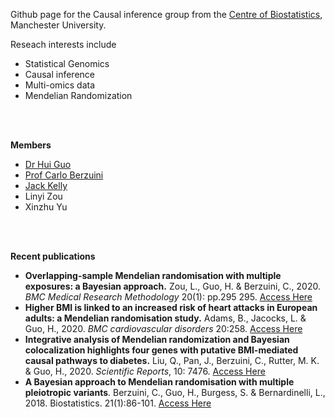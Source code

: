 Github page for the Causal inference group from the [Centre of Biostatistics](http://research.bmh.manchester.ac.uk/biostatistics/), Manchester University.

Reseach interests include
* Statistical Genomics
* Causal inference
* Multi-omics data
* Mendelian Randomization

<br/><br/>

**Members**
* [Dr Hui Guo](https://www.research.manchester.ac.uk/portal/hui.guo.html)
* [Prof Carlo Berzuini](https://www.research.manchester.ac.uk/portal/carlo.berzuini.html)
* [Jack Kelly](https://www.research.manchester.ac.uk/portal/jack.kelly.html)
* Linyi Zou
* Xinzhu Yu


<br/><br/>



**Recent publications**
* **Overlapping-sample Mendelian randomisation with multiple exposures: a Bayesian approach.** Zou, L., Guo, H. & Berzuini, C., 2020. _BMC Medical Research Methodology_ 20(1): pp.295 295. [Access Here](https://bmcmedresmethodol.biomedcentral.com/articles/10.1186/s12874-020-01170-0)
* **Higher BMI is linked to an increased risk of heart attacks in European adults: a Mendelian randomisation study.** Adams, B., Jacocks, L. & Guo, H., 2020. _BMC cardiovascular disorders_ 20:258. [Access Here](https://bmccardiovascdisord.biomedcentral.com/articles/10.1186/s12872-020-01542-w)
* **Integrative analysis of Mendelian randomization and Bayesian colocalization highlights four genes with putative BMI-mediated causal pathways to diabetes.** Liu, Q., Pan, J., Berzuini, C., Rutter, M. K. & Guo, H., 2020. _Scientific Reports_, 10: 7476. [Access Here](https://www.nature.com/articles/s41598-020-64493-4)
* **A Bayesian approach to Mendelian randomisation with multiple pleiotropic variants**. Berzuini, C., Guo, H., Burgess, S. & Bernardinelli, L., 2018. Biostatistics. 21(1):86-101. [Access Here](https://academic.oup.com/biostatistics/article/21/1/86/5063519)




<!--

**Here are some ideas to get you started:**

🙋‍♀️ A short introduction - what is your organization all about?
🌈 Contribution guidelines - how can the community get involved?
👩‍💻 Useful resources - where can the community find your docs? Is there anything else the community should know?
🍿 Fun facts - what does your team eat for breakfast?
🧙 Remember, you can do mighty things with the power of [Markdown](https://docs.github.com/github/writing-on-github/getting-started-with-writing-and-formatting-on-github/basic-writing-and-formatting-syntax)
-->
